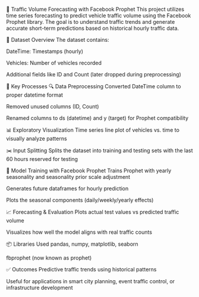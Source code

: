 🚦 Traffic Volume Forecasting with Facebook Prophet
This project utilizes time series forecasting to predict vehicle traffic volume using the Facebook Prophet library. The goal is to understand traffic trends and generate accurate short-term predictions based on historical hourly traffic data.

📄 Dataset Overview
The dataset contains:

DateTime: Timestamps (hourly)

Vehicles: Number of vehicles recorded

Additional fields like ID and Count (later dropped during preprocessing)

🔧 Key Processes
🔍 Data Preprocessing
Converted DateTime column to proper datetime format

Removed unused columns (ID, Count)

Renamed columns to ds (datetime) and y (target) for Prophet compatibility

📊 Exploratory Visualization
Time series line plot of vehicles vs. time to visually analyze patterns

✂️ Input Splitting
Splits the dataset into training and testing sets with the last 60 hours reserved for testing

🤖 Model Training with Facebook Prophet
Trains Prophet with yearly seasonality and seasonality prior scale adjustment

Generates future dataframes for hourly prediction

Plots the seasonal components (daily/weekly/yearly effects)

📈 Forecasting & Evaluation
Plots actual test values vs predicted traffic volume

Visualizes how well the model aligns with real traffic counts

📦 Libraries Used
pandas, numpy, matplotlib, seaborn

fbprophet (now known as prophet)

✅ Outcomes
Predictive traffic trends using historical patterns

Useful for applications in smart city planning, event traffic control, or infrastructure development


